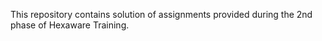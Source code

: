 This repository contains solution of assignments provided during the 2nd phase of Hexaware Training.
